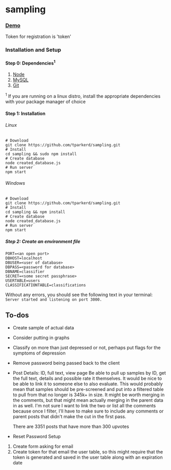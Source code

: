 # sampling
### [Demo](http://cop4935group19.ddns.net/)
Token for registration is 'token'

### Installation and Setup
#### Step 0: Dependencies<sup>1</sup>
1. [Node](https://nodejs.org/en/)
2. [MySQL](https://dev.mysql.com/downloads/installer/)
3. [Git](https://git-scm.com/)

<sup>1</sup> If you are running on a linux distro, install the appropriate dependencies with your package manager of choice

#### Step 1: Installation
###### Linux
```
# Download
git clone https://github.com/tparkerd/sampling.git
# Install
cd sampling && sudo npm install
# Create database
node created_database.js
# Run server
npm start
```

###### Windows
```
# Download
git clone https://github.com/tparkerd/sampling.git
# Install
cd sampling && npm install
# Create database
node created_database.js
# Run server
npm start
```

##### Step 2: Create an environment file
```
PORT=<an open port>
DBHOST=localhost
DBUSER=<user of database>
DBPASS=<password for database>
DBNAME=classifier
SECRET=<some secret passphrase>
USERTABLE=users
CLASSIFICATIONTABLE=classifications
```

Without any errors, you should see the following text in your terminal:
`Server started and listening on port 3000.`

## To-dos
- Create sample of actual data
- Consider putting in graphs
- Classify on more than just depressed or not, perhaps put flags for the symptoms of depression
- Remove password being passed back to the client
- Post Details: ID, full text, view page
  Be able to pull up samples by ID, get the full text, details and possible rate it themselves.
  It would be nice to be able to link it to someone else to also evaluate.
  This would probably mean that samples should be pre-screened and put into a filtered table to pull from
  that no longer is 345k+ in size. It might be worth merging in the comments, but that might mean actually
  merging in the parent data in as well. I'm not sure I want to link the two or list all the comments because
  once I filter, I'll have to make sure to include any comments or parent posts that didn't make the cut in
  the first pass.

  There are 3351 posts that have more than 300 upvotes


- Reset Password Setup
1. Create form asking for email
2. Create token for that email the user table, so this might require that the token is generated and saved in the user table along with an expiration date
